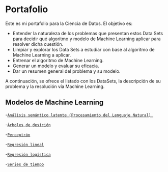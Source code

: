 # Portafolio

Este es mi portafolio para la Ciencia de Datos. El objetivo es:

- Entender la naturaleza de los problemas que presentan estos Data Sets para decidir qué algoritmo y modelo de Machine Learning aplicar para resolver dicha cuestión. 
- Limpiar y explorar los Data Sets a estudiar con base al algoritmo de Machine Learning a aplicar.
- Entrenar el algoritmo de Machine Learning.
- Generar un modelo y evaluar su eficacia.
- Dar un resumen general del problema y su modelo. 

A continuación, se ofrece el listado con los DataSets, la descripción de su problema y la resolución vía Machine Learning. 

## Modelos de Machine Learning

-[`Análisis semántico latente (Procesamiento del Lenguaje Natural) `](https://github.com/ElAleph25/Projectos-del-Portafolio-/blob/main/LSAParaExpedientesM%C3%A9dicos/README.md)

-[`Árboles de desición`](https://github.com/ElAleph25/Projectos-del-Portafolio-/blob/main/ClasificadorRese%C3%B1asHoteles/README.md)

-[`Perceptrón`](https://github.com/ElAleph25/Projectos-del-Portafolio-/blob/main/Perceptr%C3%B3nParaTejidosCancer%C3%ADgenos/README.md)

-[`Regresión lineal`](https://github.com/ElAleph25/Projectos-del-Portafolio-/blob/main/ClasificadorRese%C3%B1asHoteles/README.md)

-[`Regresión logística`](https://github.com/ElAleph25/Projectos-del-Portafolio-/blob/main/ClasificadorRese%C3%B1asHoteles/README.md)

-[`Series de tiempo`](https://github.com/ElAleph25/Projectos-del-Portafolio-/blob/main/ClasificadorRese%C3%B1asHoteles/README.md)




